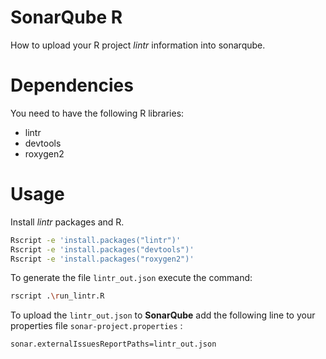 # SonarQube R
How to upload your R project *lintr* information into sonarqube.



# Dependencies 

You need to have the following R libraries:

- lintr
- devtools
- roxygen2



# Usage

Install *lintr* packages and R.

```bash
Rscript -e 'install.packages("lintr")'
Rscript -e 'install.packages("devtools")'
Rscript -e 'install.packages("roxygen2")'
```

To generate the file `lintr_out.json` execute the command:

```bash
rscript .\run_lintr.R
```

To upload the `lintr_out.json`  to **SonarQube** add the following line to your properties file `sonar-project.properties` :

```properties
sonar.externalIssuesReportPaths=lintr_out.json
```















